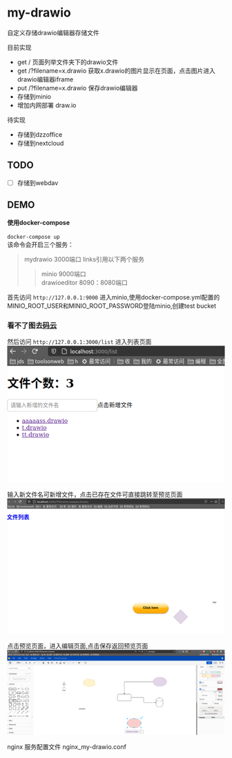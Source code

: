 # my-drawio

自定义存储drawio编辑器存储文件

目前实现
- get / 页面列举文件夹下的drawio文件
- get /?filename=x.drawio 获取x.drawio的图片显示在页面，点击图片进入drawio编辑器iframe
- put /?filename=x.drawio 保存drawio编辑器
- 存储到minio
- 增加内网部署 draw.io

待实现
- 存储到dzzoffice
- 存储到nextcloud

## TODO

- [ ] 存储到webdav


## DEMO  

**使用docker-compose**

`
docker-compose up
`  
该命令会开启三个服务：
> mydrawio 3000端口 links引用以下两个服务  
>> minio 9000端口  
>> drawioeditor 8090：8080端口  

首先访问 `http://127.0.0.1:9000` 进入minio,使用docker-compose.yml配置的MINIO_ROOT_USER和MINIO_ROOT_PASSWORD登陆minio,创建test bucket  
### 看不了图去[码云](https://gitee.com/timsengit/my-drawio.git)
然后访问 `http://127.0.0.1:3000/list` 进入列表页面
![列表页面](doc/my-drawio_list.png)

输入新文件名可新增文件，点击已存在文件可直接跳转至预览页面
![预览页面](doc/my-drawio_pre.png)

点击预览页面，进入编辑页面,点击保存返回预览页面
![预览页面](doc/my-drawio_edit.png)

nginx 服务配置文件 nginx_my-drawio.conf